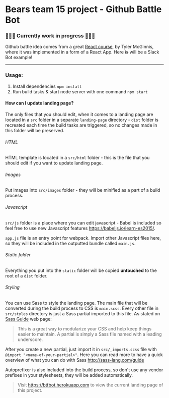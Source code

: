 # Bears team 15 project - Github Battle Bot

### :construction::construction::construction: Currently work in progress :construction::construction::construction:

Github battle idea comes from a great [React course](https://learn.tylermcginnis.com/p/reactjsfundamentals), by Tyler McGinnis, where it was implemented in a form of a React App. Here ~~is~~ will be a Slack Bot example!

---

### Usage:

1. Install dependencies `npm install`
2. Run build tasks & start node server with one command `npm start`

#### How can I update landing page?

The only files that you should edit, when it comes to a landing page are located in a `src` folder in a separate `landing-page` directory - `dist` folder is recreated each time the build tasks are triggered, so no changes made in this folder will be preserved.

###### HTML

HTML template is located in a `src/html` folder - this is the file that you should edit if you want to update landing page.

###### Images

Put images into `src/images` folder - they will be minified as a part of a build process.

###### Javascript

`src/js` folder is a place where you can edit javascript - Babel is included so feel free to use new Javascript features https://babeljs.io/learn-es2015/.

`app.js` file is an entry point for webpack. Import other Javascript files here, so they will be included in the outputted bundle called `main.js`.

###### Static folder
Everything you put into the `static` folder will be copied **untouched** to the root of a `dist` folder.

###### Styling

You can use Sass to style the landing page. The main file that will be converted during the build process to CSS is `main.scss`. Every other file in `src/styles` directory is just a Sass partial imported to this file. As stated on [Sass Guide](http://sass-lang.com/guide) web page:

> This is a great way to modularize your CSS and help keep things easier to maintain. A partial is simply a Sass file named with a leading underscore.

After you create a new partial, just import it in `src/_imports.scss` file with `@import "<name-of-your-partial>"`.
Here you can read more to have a quick overview of what you can do with Sass http://sass-lang.com/guide

Autoprefixer is also included into the build process, so don't use any vendor prefixes in your stylesheets, they will be added automatically.


>Visit https://btfbot.herokuapp.com to view the current landing page of this project.
